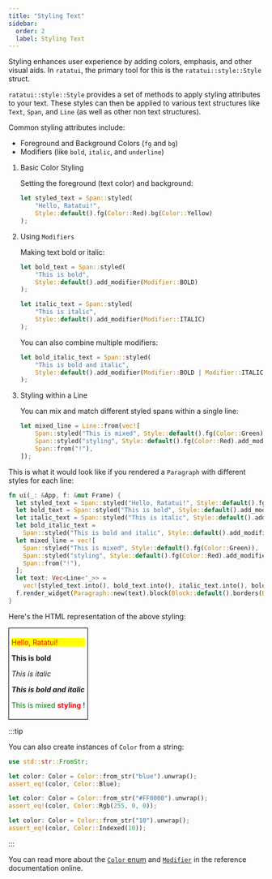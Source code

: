 ```yaml
---
title: "Styling Text"
sidebar:
  order: 2
  label: Styling Text
---
```


Styling enhances user experience by adding colors, emphasis, and other visual aids. In `ratatui`,
the primary tool for this is the `ratatui::style::Style` struct.

`ratatui::style::Style` provides a set of methods to apply styling attributes to your text. These
styles can then be applied to various text structures like `Text`, `Span`, and `Line` (as well as
other non text structures).

Common styling attributes include:

- Foreground and Background Colors (`fg` and `bg`)
- Modifiers (like `bold`, `italic`, and `underline`)

1. Basic Color Styling

   Setting the foreground (text color) and background:

   ```rust
   let styled_text = Span::styled(
       "Hello, Ratatui!",
       Style::default().fg(Color::Red).bg(Color::Yellow)
   );
   ```

2. Using `Modifiers`

   Making text bold or italic:

   ```rust
   let bold_text = Span::styled(
       "This is bold",
       Style::default().add_modifier(Modifier::BOLD)
   );

   let italic_text = Span::styled(
       "This is italic",
       Style::default().add_modifier(Modifier::ITALIC)
   );
   ```

   You can also combine multiple modifiers:

   ```rust
   let bold_italic_text = Span::styled(
       "This is bold and italic",
       Style::default().add_modifier(Modifier::BOLD | Modifier::ITALIC)
   );
   ```

3. Styling within a Line

   You can mix and match different styled spans within a single line:

   ```rust
   let mixed_line = Line::from(vec![
       Span::styled("This is mixed", Style::default().fg(Color::Green)),
       Span::styled("styling", Style::default().fg(Color::Red).add_modifier(Modifier::BOLD)),
       Span::from("!"),
   ]);
   ```

This is what it would look like if you rendered a `Paragraph` with different styles for each line:

```rust
fn ui(_: &App, f: &mut Frame) {
  let styled_text = Span::styled("Hello, Ratatui!", Style::default().fg(Color::Red).bg(Color::Yellow));
  let bold_text = Span::styled("This is bold", Style::default().add_modifier(Modifier::BOLD));
  let italic_text = Span::styled("This is italic", Style::default().add_modifier(Modifier::ITALIC));
  let bold_italic_text =
    Span::styled("This is bold and italic", Style::default().add_modifier(Modifier::BOLD | Modifier::ITALIC));
  let mixed_line = vec![
    Span::styled("This is mixed", Style::default().fg(Color::Green)),
    Span::styled("styling", Style::default().fg(Color::Red).add_modifier(Modifier::BOLD)),
    Span::from("!"),
  ];
  let text: Vec<Line<'_>> =
    vec![styled_text.into(), bold_text.into(), italic_text.into(), bold_italic_text.into(), mixed_line.into()];
  f.render_widget(Paragraph::new(text).block(Block::default().borders(Borders::ALL)), f.area());
}
```

Here's the HTML representation of the above styling:

<div style="border: 1px solid black; display: inline-block; padding: 5px;">
    <p style="color: red; background-color: yellow;">Hello, Ratatui!</p>
    <p style="font-weight: bold;">This is bold</p>
    <p style="font-style: italic;">This is italic</p>
    <p style="font-weight: bold; font-style: italic;">This is bold and italic</p>
    <p>
        <span style="color: green;">This is mixed</span>
        <span style="color: red; font-weight: bold;">styling</span>
        !
    </p>
</div>

:::tip

You can also create instances of `Color` from a string:

```rust
use std::str::FromStr;

let color: Color = Color::from_str("blue").unwrap();
assert_eq!(color, Color::Blue);

let color: Color = Color::from_str("#FF0000").unwrap();
assert_eq!(color, Color::Rgb(255, 0, 0));

let color: Color = Color::from_str("10").unwrap();
assert_eq!(color, Color::Indexed(10));
```

:::

You can read more about the
[`Color` enum](https://docs.rs/ratatui/latest/ratatui/style/enum.Color.html) and
[`Modifier`](https://docs.rs/ratatui/latest/ratatui/style/struct.Modifier.html) in the reference
documentation online.
